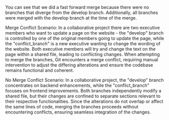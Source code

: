 You can see that we did a fast forward merge because there were no branches that diverge from the develop branch. Additionally, all branches were merged with the develop branch at the time of the merge.

Merge Conflict Scenario: In a collaborative project there are two executive members who want to update a page on the website -  the "develop" branch is controlled by one of the original members going to update the page, while the "conflict_branch" is a new executive wanting to change the wording of the website. Both executive members will try and change the text on the page within a shared file, leading to conflicting changes. When attempting to merge the branches, Git encounters a merge conflict, requiring manual intervention to adjust the differing alterations and ensure the codebase remains functional and coherent.

No Merge Conflict Scenario: In a collaborative project, the "develop" branch concentrates on backend enhancements, while the "conflict_branch" focuses on frontend improvements. Both branches independently modify a shared file, but their changes are confined to separate sections relevant to their respective functionalities. Since the alterations do not overlap or affect the same lines of code, merging the branches proceeds without encountering conflicts, ensuring seamless integration of the changes.
